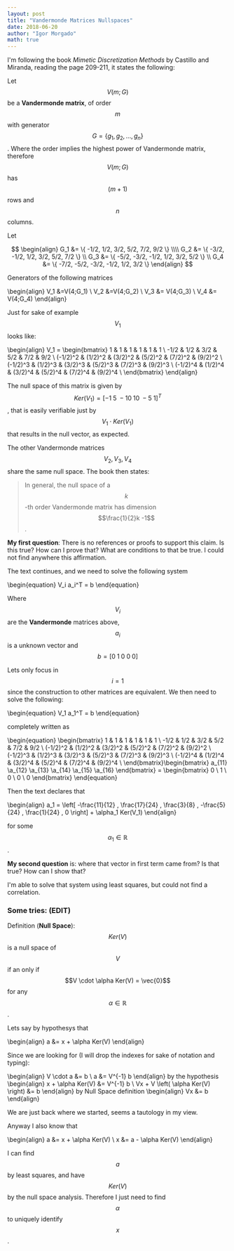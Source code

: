 ```yaml
---
layout: post
title: "Vandermonde Matrices Nullspaces"
date: 2018-06-20
author: "Igor Morgado"
math: true
---
```


I'm following the book *Mimetic Discretization Methods* by Castillo and Miranda, reading the page 209-211, it states the following:

Let $$V(m;G)$$ be a **Vandermonde matrix**, of order $$m$$ with generator $$G = \{ g_1, g_2, \ldots, g_n \}$$. Where the order implies the highest power of Vandermonde matrix, therefore $$V(m;G)$$ has $$(m+1)$$ rows and $$n$$ columns. 

Let 

$$
\begin{align}
G_1 &= \{ -1/2, 1/2, 3/2, 5/2, 7/2, 9/2 \} \\\\
G_2 &= \{ -3/2, -1/2, 1/2, 3/2, 5/2, 7/2 \} \\
G_3 &= \{ -5/2, -3/2, -1/2, 1/2, 3/2, 5/2 \} \\
G_4 &= \{ -7/2, -5/2, -3/2, -1/2, 1/2, 3/2 \}
\end{align}
$$

Generators of the following matrices

\begin{align}
V_1 &=V(4;G_1) \\
V_2 &=V(4;G_2) \\
V_3 &= V(4;G_3) \\
V_4 &= V(4;G_4)
\end{align}

Just for sake of example $$V_1$$ looks like:

\begin{align}
V_1 = \begin{bmatrix}
1 & 1 & 1 & 1 & 1 & 1 \\
-1/2 & 1/2 & 3/2 & 5/2 & 7/2 & 9/2 \\
(-1/2)^2 & (1/2)^2 & (3/2)^2 & (5/2)^2 & (7/2)^2 & (9/2)^2 \\
(-1/2)^3 & (1/2)^3 & (3/2)^3 & (5/2)^3 & (7/2)^3 & (9/2)^3 \\
(-1/2)^4 & (1/2)^4 & (3/2)^4 & (5/2)^4 & (7/2)^4 & (9/2)^4 \\
\end{bmatrix}
\end{align}

The null space of this matrix is given by $$Ker(V_1) =[-1 \; 5 \; -10\; 10\; -5\; 1]^T$$, that is easily verifiable just by $$V_1 \cdot Ker(V_1)$$ that results in the null vector, as expected.

The other Vandermonde matrices $$V_2, V_3, V_4$$ share the same null space. The book then states:

> In general, the null space of a $$k$$-th order Vandermonde matrix has dimension $$\frac{1}{2}k -1$$.

**My first question**: There is no references or proofs to support this claim. Is this true? How can I prove that? What are conditions to that be true. I could not find anywhere this affirmation.

The text continues, and we need to solve the following system

\begin{equation}
V_i a_i^T = b
\end{equation}

Where $$V_i$$ are the **Vandermonde** matrices above, $$a_i$$ is a unknown vector and $$b = [ 0 \;1 \;0 \;0\; 0 ]$$

Lets only focus in $$i=1$$ since the construction to other matrices are equivalent. We then need to solve the following:

\begin{equation}
V_1 a_1^T = b
\end{equation}

completely written as

\begin{equation}
\begin{bmatrix}
1 & 1 & 1 & 1 & 1 & 1 \\
-1/2 & 1/2 & 3/2 & 5/2 & 7/2 & 9/2 \\
(-1/2)^2 & (1/2)^2 & (3/2)^2 & (5/2)^2 & (7/2)^2 & (9/2)^2 \\
(-1/2)^3 & (1/2)^3 & (3/2)^3 & (5/2)^3 & (7/2)^3 & (9/2)^3 \\
(-1/2)^4 & (1/2)^4 & (3/2)^4 & (5/2)^4 & (7/2)^4 & (9/2)^4 \\
\end{bmatrix}\begin{bmatrix}
a_{11} \\a_{12} \\a_{13} \\a_{14} \\a_{15} \\a_{16}
\end{bmatrix} = \begin{bmatrix}
0 \\ 1 \\ 0 \\ 0 \\ 0
\end{bmatrix}
\end{equation}

Then the text declares that 

\begin{align}
a_1 = \left[ -\frac{11}{12} \, \frac{17}{24} \, \frac{3}{8} \, -\frac{5}{24} \,  \frac{1}{24} \, 0 \right]  + \alpha_1 Ker(V_1)
\end{align}

for some $$\alpha_1 \in \mathbb{R}$$.

**My second question** is: where that vector in first term came from? Is that true? How can I show that?

I'm able to solve that system using least squares, but could not find a correlation.

### Some tries: (EDIT)

Definition (**Null Space**): $$Ker(V)$$ is a null space of $$V$$ if an only if $$V \cdot \alpha Ker(V) = \vec{0}$$ for any $$\alpha \in \mathbb{R}$$.

Lets say by hypothesys that

\begin{align}
a &= x + \alpha Ker(V)
\end{align}

Since we are looking for (I will drop the indexes for sake of notation and typing):

\begin{align}
V \cdot a &= b \\
a &= V^{-1} b
\end{align}
by the hypothesis
\begin{align}
x + \alpha Ker(V) &= V^{-1} b \\
Vx + V \left( \alpha Ker(V) \right) &= b
\end{align}
by Null Space definition
\begin{align}
Vx &= b
\end{align}

We are just back where we started, seems a tautology in my view.

Anyway I also know that

\begin{align}
a &= x + \alpha Ker(V) \\
x &= a - \alpha Ker(V)
\end{align}

I can find $$a$$ by least squares, and have $$Ker(V)$$ by the null space analysis. Therefore  I just need to find $$\alpha$$ to uniquely identify $$x$$.
